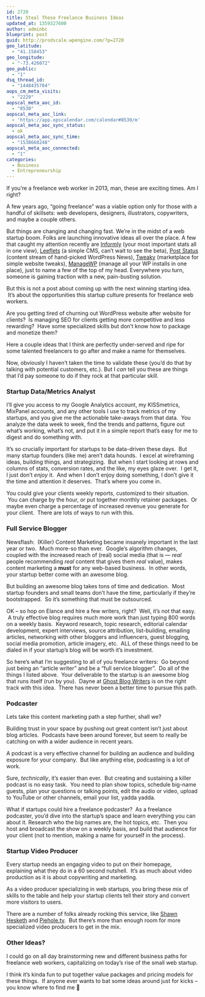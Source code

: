 ```yaml
---
id: 2720
title: Steal These Freelance Business Ideas
updated_at: 1359327600
author: adminbc
blueprint: post
guid: http://prodscale.wpengine.com/?p=2720
geo_latitude:
  - "41.158453"
geo_longitude:
  - "-73.426072"
geo_public:
  - "1"
dsq_thread_id:
  - "1448435784"
aops_cm_meta_visits:
  - "2229"
aopscal_meta_aoc_id:
  - "8530"
aopscal_meta_aoc_link:
  - 'https://app.opscalendar.com/calendar#8530/m'
aopscal_meta_aoc_sync_status:
  - ok
aopscal_meta_aoc_sync_time:
  - "1538668248"
aopscal_meta_aoc_connected:
  - "1"
categories:
  - Business
  - Entrepreneurship
---
```

If you&#8217;re a freelance web worker in 2013, man, these are exciting times. Am I right?

A few years ago, &#8220;going freelance&#8221; was a viable option only for those with a handful of skillsets: web developers, designers, illustrators, copywriters, and maybe a couple others.

But things are changing and changing fast. We&#8217;re in the midst of a web startup boom. Folks are launching innovative ideas all over the place. A few that caught my attention recently are [Informly](http://inform.ly) (your most important stats all in one view), [Leeflets](http://leeflets.com/) (a simple CMS, can&#8217;t wait to see the beta), [Post Status](http://poststat.us) (content stream of hand-picked WordPress News), [Tweaky](http://www.tweaky.com/) (marketplace for simple website tweaks), [ManageWP](http://managewp.com/) (manage all your WP installs in one place), just to name a few of the top of my head. Everywhere you turn, someone is gaining traction with a new, pain-busting solution.

But this is not a post about coming up with the next winning starting idea.  It&#8217;s about the opportunities this startup culture presents for freelance web workers.

Are you getting tired of churning out WordPress website after website for clients?  Is managing SEO for clients getting more competitive and less rewarding?  Have some specialized skills but don&#8217;t know how to package and monetize them?

Here a couple ideas that I think are perfectly under-served and ripe for some talented freelancers to go after and make a name for themselves.

Now, obviously I haven&#8217;t taken the time to validate these (you&#8217;d do that by talking with potential customers, etc.). But I _can_ tell you these are things that I&#8217;d pay someone to do if they rock at that particular skill.<!--more-->

### Startup Data/Metrics Analyst

I&#8217;ll give you access to my Google Analytics account, my KISSmetrics, MixPanel accounts, and any other tools I use to track metrics of my startups, and you give me the actionable take-aways from that data.  You analyze the data week to week, find the trends and patterns, figure out what&#8217;s working, what&#8217;s not, and put it in a simple report that&#8217;s easy for me to digest and do something with.

It&#8217;s so crucially important for startups to be data-driven these days.  But many startup founders (like me) aren&#8217;t data hounds.  I excel at wireframing ideas, building things, and strategizing.  But when I start looking at rows and columns of stats, conversion rates, and the like, my eyes glaze over.  I get it, I just don&#8217;t _enjoy_ it.  And when I don&#8217;t enjoy doing something, I don&#8217;t give it the time and attention it deserves.  That&#8217;s where you come in.

You could give your clients weekly reports, customized to their situation.  You can charge by the hour, or put together monthly retainer packages.  Or maybe even charge a percentage of increased revenue you generate for your client.  There are lots of ways to run with this.

### Full Service Blogger

Newsflash:  (Killer) Content Marketing became insanely important in the last year or two.  Much more-so than ever.  Google&#8217;s algorithm changes, coupled with the increased reach of (real) social media (that is — _real_ people recommending _real_ content that gives them _real_ value), makes content marketing a **must** for any web-based business.  In other words, your startup better come with an awesome blog.

But building an awesome blog takes tons of time and dedication.  Most startup founders and small teams don&#8217;t have the time, particularly if they&#8217;re bootstrapped.  So it&#8217;s something that must be outsourced.

OK &#8211; so hop on Elance and hire a few writers, right?  Well, it&#8217;s not that easy.  A truly effective blog requires much more work than just typing 800 words on a weekly basis.  Keyword research, topic research, editorial calendar development, expert interviews, source attribution, list-building, emailing articles, networking with other bloggers and influencers, guest blogging, social media promotion, article imagery, etc.  ALL of these things need to be dialed in if your startup&#8217;s blog will be worth it&#8217;s investment.

So here&#8217;s what I&#8217;m suggesting to all of you freelance writers:  Go beyond just being an &#8220;article writer&#8221; and be a &#8220;full service blogger&#8221;.  Do all of the things I listed above.  Your deliverable to the startup is an awesome blog that runs itself (run by you).  Dayne at [Ghost Blog Writers](http://ghostblogwriters.com) is on the right track with this idea.  There has never been a better time to pursue this path.

### Podcaster

Lets take this content marketing path a step further, shall we?

Building trust in your space by pushing out great content isn&#8217;t just about blog articles.  Podcasts have been around forever, but seem to really be catching on with a wider audience in recent years.

A podcast is a very effective channel for building an audience and building exposure for your company.  But like anything else, podcasting is a lot of work.

Sure, _technically_, it&#8217;s easier than ever.  But creating and sustaining a killer podcast is no easy task.  You need to plan show topics, schedule big-name guests, plan your questions or talking points, edit the audio or video, upload to YouTube or other channels, email your list, yadda yadda.

What if startups could hire a freelance podcaster?  As a freelance podcaster, you&#8217;d dive into the startup&#8217;s space and learn everything you can about it. Research who the big names are, the hot topics, etc.  Then you host and broadcast the show on a weekly basis, and build that audience for your client (not to mention, making a name for yourself in the process).

### Startup Video Producer

Every startup needs an engaging video to put on their homepage, explaining what they do in a 60 second nutshell.  It&#8217;s as much about video production as it is about copywriting and marketing.

As a video producer specializing in web startups, you bring these mix of skills to the table and help your startup clients tell their story and convert more visitors to users.

There are a number of folks already rocking this service, like [Shawn Hesketh](http://www.leftlanedesigns.com) and [Piehole.tv](http://www.piehole.tv/pieholetv/).  But there&#8217;s more than enough room for more specialized video producers to get in the mix.

### Other Ideas?

I could go on all day brainstorming new and different business paths for freelance web workers, capitalizing on today&#8217;s rise of the small web startup.

I think it&#8217;s kinda fun to put together value packages and pricing models for these things.  If anyone ever wants to bat some ideas around just for kicks &#8211; you know where to find me 🙂